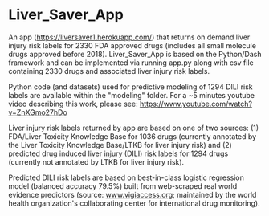 # Liver_Saver_App 

An app (https://liversaver1.herokuapp.com/) that returns on demand liver injury risk labels for 2330 FDA approved drugs (includes all small molecule drugs approved before 2018). Liver_Saver_App  is based on the Python/Dash framework and can be implemented via running app.py along with csv file containing 2330 drugs and associated liver injury risk labels. 

Python code (and datasets) used for predictive modeling of 1294 DILI risk labels are available within the "modeling" folder.  For a ~5 minutes youtube video describing this work, please see: https://www.youtube.com/watch?v=ZnXGmo27hDo

Liver injury risk labels returned by app are based on one of two sources: (1) FDA/Liver Toxicity Knowledge Base for 1036 drugs (currently annotated by the Liver Toxicity Knowledge Base/LTKB for liver injury risk) and (2) predicted drug induced liver injury (DILI) risk labels for 1294 drugs (currently not annotated by LTKB for liver injury risk). 

Predicted DILI risk labels are based on best-in-class logistic regression model (balanced accuracy 79.5%) built from web-scraped real world evidence predictors (source: www.vigiaccess.org; maintained by the world health organization's collaborating center for international drug monitoring).



